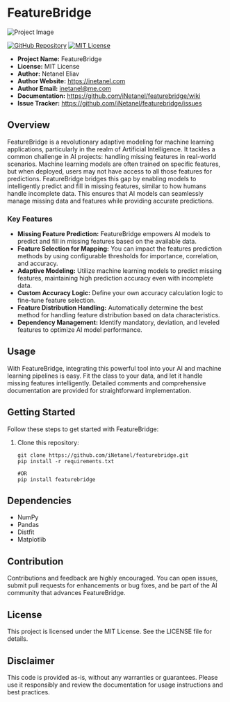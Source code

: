 # FeatureBridge

![Project Image](http://inetanel.com/wp-content/uploads/FeatureBridge-logo-small.jpg)

[![GitHub Repository](https://img.shields.io/badge/GitHub-Repository-blue.svg)](https://github.com/iNetanel/featurebridge)
[![MIT License](https://img.shields.io/badge/License-MIT-green.svg)](https://opensource.org/licenses/MIT)

- **Project Name:** FeatureBridge
- **License:** MIT License
- **Author:** Netanel Eliav
- **Author Website:** https://inetanel.com
- **Author Email:** inetanel@me.com
- **Documentation:** https://github.com/iNetanel/featurebridge/wiki
- **Issue Tracker:** https://github.com/iNetanel/featurebridge/issues


## Overview

FeatureBridge is a revolutionary adaptive modeling for machine learning applications, particularly in the realm of Artificial Intelligence. It tackles a common challenge in AI projects: handling missing features in real-world scenarios. Machine learning models are often trained on specific features, but when deployed, users may not have access to all those features for predictions. FeatureBridge bridges this gap by enabling models to intelligently predict and fill in missing features, similar to how humans handle incomplete data. This ensures that AI models can seamlessly manage missing data and features while providing accurate predictions.

### Key Features

- **Missing Feature Prediction:** FeatureBridge empowers AI models to predict and fill in missing features based on the available data.
- **Feature Selection for Mapping:** You can impact the features prediction methods by using configurable thresholds for importance, correlation, and accuracy.
- **Adaptive Modeling:** Utilize machine learning models to predict missing features, maintaining high prediction accuracy even with incomplete data.
- **Custom Accuracy Logic:** Define your own accuracy calculation logic to fine-tune feature selection.
- **Feature Distribution Handling:** Automatically determine the best method for handling feature distribution based on data characteristics.
- **Dependency Management:** Identify mandatory, deviation, and leveled features to optimize AI model performance.

## Usage

With FeatureBridge, integrating this powerful tool into your AI and machine learning pipelines is easy. Fit the class to your data, and let it handle missing features intelligently. Detailed comments and comprehensive documentation are provided for straightforward implementation.

## Getting Started

Follow these steps to get started with FeatureBridge:

1. Clone this repository:

   ```shell
   git clone https://github.com/iNetanel/featurebridge.git
   pip install -r requirements.txt
   
   #OR
   pip install featurebridge
   
## Dependencies 

- NumPy
- Pandas
- Distfit
- Matplotlib

## Contribution

Contributions and feedback are highly encouraged. You can open issues, submit pull requests for enhancements or bug fixes, and be part of the AI community that advances FeatureBridge.

## License

This project is licensed under the MIT License. See the LICENSE file for details.

## Disclaimer

This code is provided as-is, without any warranties or guarantees. Please use it responsibly and review the documentation for usage instructions and best practices.